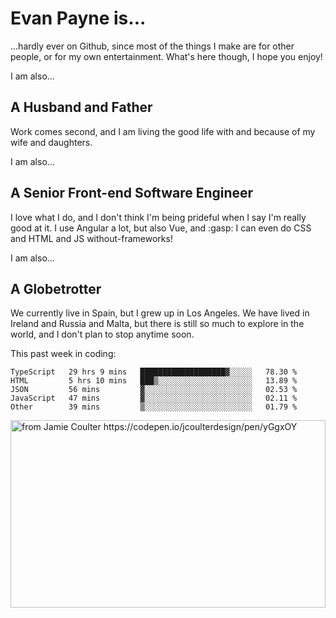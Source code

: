 # Evan Payne is...
...hardly ever on Github, since most of the things I make are for other people, or for my own entertainment.  What's here though, I hope you enjoy!

I am also...
## A Husband and Father
Work comes second, and I am living the good life with and because of my wife and daughters.

I am also...
## A Senior Front-end Software Engineer
I love what I do, and I don't think I'm being prideful when I say I'm really good at it.  I use Angular a lot, but also Vue, and :gasp: I can even do CSS and HTML and JS without-frameworks!

I am also...
## A Globetrotter
We currently live in Spain, but I grew up in Los Angeles.  We have lived in Ireland and Russia and Malta, but there is still so much to explore in the world, and I don't plan to stop anytime soon.

This past week in coding:
<!--START_SECTION:waka-->
```text
TypeScript   29 hrs 9 mins   ███████████████████▓░░░░░   78.30 % 
HTML         5 hrs 10 mins   ███▒░░░░░░░░░░░░░░░░░░░░░   13.89 % 
JSON         56 mins         ▓░░░░░░░░░░░░░░░░░░░░░░░░   02.53 % 
JavaScript   47 mins         ▓░░░░░░░░░░░░░░░░░░░░░░░░   02.11 % 
Other        39 mins         ▒░░░░░░░░░░░░░░░░░░░░░░░░   01.79 % 
```
<!--END_SECTION:waka-->


<img alt="from Jamie Coulter https://codepen.io/jcoulterdesign/pen/yGgxOY" src="./solar.svg" width="100%" height="300"/>
